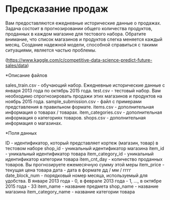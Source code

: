 # Предсказание продаж

Вам предоставляются ежедневные исторические данные о продажах. Задача состоит в прогнозировании общего количества продуктов, проданных в каждом магазине для тестового набора. Обратите внимание, что список магазинов и продуктов слегка меняется каждый месяц. Создание надежной модели, способной справиться с такими ситуациями, является частью проблемы. 

(https://www.kaggle.com/c/competitive-data-science-predict-future-sales/data)

*Описание файлов

sales_train.csv - обучающий набор. Ежедневные исторические данные с января 2013 года по октябрь 2015 года.
test.csv - тестовый набор. Вам необходимо спрогнозировать продажи этих магазинов и продуктов на ноябрь 2015 года.
sample_submission.csv - файл с примерами представления в правильном формате.
items.csv - дополнительная информация о товарах / товарах.
item_categories.csv   - дополнительная информация о категориях товаров.
shops.csv - дополнительная информация о магазинах.

*Поля данных

ID  - идентификатор, который представляет кортеж (магазин, товар) в тестовом наборе
shop_id - уникальный идентификатор магазина
item_id - уникальный идентификатор товара
item_category_id - уникальный идентификатор категории товара
item_cnt_day - количество проданных товаров. Вы прогнозируете ежемесячную сумму этой меры
item_price - текущая цена товара
дата  - дата в формате дд / мм / гггг
date_block_num - порядковый номер месяца, используемый для удобства. В январе 2013 года - 0, в феврале 2013 года - 1, ..., в октябре 2015 года - 33
item_name  - название предмета
shop_name - название магазина
item_category_name - название категории товара